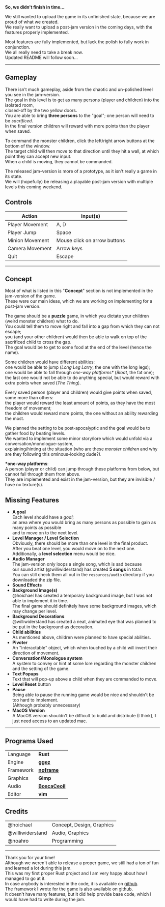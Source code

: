 __So, we didn't finish in time...__

We still wanted to upload the game in its unfinished state, because we are proud of what we created.  
We really want to upload a post-jam version in the coming days, with the features properly implemented.

Most features are fully implemented, but lack the polish to fully work in conjunction.  
We all really need to take a break now.  
Updated README will follow soon...

---

## Gameplay
There isn't much gameplay, aside from the chaotic and un-polished level you see in the jam-version.  
The goal in this level is to get as many persons (player and children) into the isolated room,  
closed-off by the two yellow doors.  
You are able to bring __three persons__ to the "goal"; one person will need to be _sacrificed_.  
In the final version children will reward with more points than the player when saved.

To command the monster children, click the left/right arrow buttons at the bottom of the window.  
The target child will then move to that direction until they hit a wall, at which point they can accept new input.  
When a child is moving, they cannot be commanded.

The released jam-version is more of a prototype, as it isn't really a game in its state.  
We will (hopefully) be releasing a playable post-jam version with multiple levels this coming weekend.

## Controls
| Action           | Input(s)                          |
| ---------------- | --------------------------------- |
| Player Movement  | A, D                              |
| Player Jump      | Space                             |
| Minion Movement  | Mouse click on arrow buttons      |
| Camera Movement  | Arrow keys                        |
| Quit             | Escape                            |

---

## Concept
Most of what is listed in this "__Concept__" section is not implemented in the jam-version of the game.  
These were our main ideas, which we are working on implementing for a post-jam version.

The game should be a __puzzle__ game, in which you dictate your children (weird monster children) what to do.  
You could tell them to move right and fall into a gap from which they can not escape;  
you (and your other children) would then be able to walk on top of the sacrificed child to cross the gap.  
The goal would be to get to some food at the end of the level (hence the name).

Some children would have different abilities:  
one would be able to jump (_Long Leg Larry_, the one with the long legs);  
one would be able to fall through _one-way platforms*_ (_Bloat_, the fat one);  
the last one would not be able to do anything special, but would reward with extra points when saved (_The Thing_).

Every saved person (player and children) would give points when saved, some more than others:  
the player would reward the least amount of points, as they have the most freedom of movement;  
the children would reward more points, the one without an ability rewarding the most.

We planned the setting to be post-apocalyptic and the goal would be to gather food by beating levels.  
We wanted to implement some minor story/lore which would unfold via a conversation/monologue-system,  
explaining/hinting at the situation (who are these _monster children_ and why are they following this ominous-looking dude?).

__*one-way platforms__:  
A person (player or child) can jump through these platforms from below, but cannot fall through them from above.  
They are implemented and exist in the jam-version, but they are invisible / have no texture(s).

## Missing Features
- __A goal__  
  Each level should have a _goal_;  
  an area where you would bring as many persons as possible to gain as many points as possible  
  and to move on to the next level.  
- __Level Manager / Level Selection__  
  Obviously, there should be more than one level in the final product.  
  After you beat one level, you would move on to the next one.  
  Additionally, a __level selection__ menu would be nice.
- __Audio Manager__  
  The jam-version only loops a single song, which is sad because  
  our sound artist (@williwiderstand) has created __5 songs__ in total.  
  You can still check them all out in the `resources/audio` directory if you downloaded the zip file.
- __Sound Effects__
- __Background Image(s)__  
  @hoichael has created a temporary background image, but I was not able to implement it in time.  
  The final game should definitely have some background images, which may change per level.
- __Background Decorations__  
  @williwiderstand has created a neat, animated eye that was planned to be put in the background as decoration.
- __Child abilities__  
  As mentioned above, children were planned to have special abilities.
- __Pivoter__  
  An "Interactable" object, which when touched by a child will invert their direction of movement.
- __Conversation/Monologue system__  
  A system to convey or hint at some lore regarding the monster children and the setting of the game.
- __Text Popups__  
  Text that will pop-up above a child when they are commanded to move.  
- __Level Reset__ button
- __Pause__  
  Being able to pause the running game would be nice and shouldn't be too hard to implement.  
  (Although probably unnecessary)
- __MacOS Version__  
  A MacOS version shouldn't be difficult to build and distribute (I think), I just need access to an updated mac.

---

## Programs Used
|                  |                                   |
| ---------------- | --------------------------------- |
| Language         | __Rust__                          |
| Engine           | [__ggez__][ggez]                  |
| Framework        | [__noframe__][noframe]            |
| Graphics         | __Gimp__                          |
| Audio            | [__BoscaCeoil__][boscaceoil]      |
| Editor           | __vim__                           |

## Credits
|                  |                                   |
| ---------------- | --------------------------------- |
| @hoichael        | Concept, Design, Graphics         |
| @williwiderstand | Audio, Graphics                   |
| @noahro          | Programming                       |

---

Thank you for your time!  
Although we weren't able to release a proper game, we still had a ton of fun and learned a lot during this jam.  
This was my first proper Rust project and I am very happy about how I managed to go at it.  
In case anybody is interested in the code, it is available on [github][source].  
The framework I wrote for the game is also available on [github][noframe].  
It doesn't have many features, but it did help provide base code, which I would have had to write during the jam.

[ggez]:       https://ggez.rs
[boscaceoil]: https://boscaceoil.net
[noframe]:    https://github.com/Noah2610/noframe
[source]:     https://github.com/Noah2610/LD43
